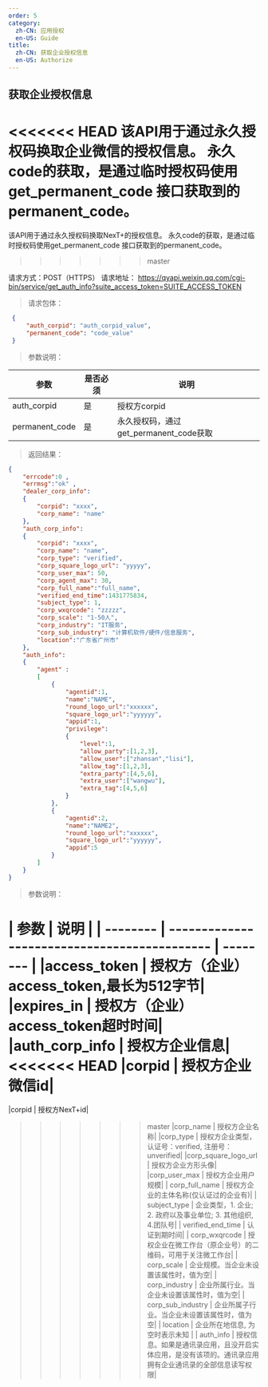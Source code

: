 ```yaml
---
order: 5
category:
  zh-CN: 应用授权
  en-US: Guide
title: 
  zh-CN: 获取企业授权信息
  en-US: Authorize
---
```


## 获取企业授权信息  
<<<<<<< HEAD
该API用于通过永久授权码换取企业微信的授权信息。 永久code的获取，是通过临时授权码使用get_permanent_code 接口获取到的permanent_code。
=======
该API用于通过永久授权码换取NexT+的授权信息。 永久code的获取，是通过临时授权码使用get_permanent_code 接口获取到的permanent_code。
>>>>>>> master

请求方式：POST（HTTPS）
请求地址： https://qyapi.weixin.qq.com/cgi-bin/service/get_auth_info?suite_access_token=SUITE_ACCESS_TOKEN

> 请求包体：
>
```json
 {
     "auth_corpid": "auth_corpid_value",
     "permanent_code": "code_value"
 }
 ```
>
> 参数说明：

| 参数 | 是否必须 | 说明 |
| --------    | -------------------------------------------- | -------- |
| auth_corpid | 是 | 授权方corpid |
| permanent_code | 是 | 永久授权码，通过get_permanent_code获取 |

>返回结果：
```json
{
    "errcode":0 ,
    "errmsg":"ok" ,
    "dealer_corp_info": 
    {
        "corpid": "xxxx",
        "corp_name": "name"
    },
    "auth_corp_info": 
    {
        "corpid": "xxxx",
        "corp_name": "name",
        "corp_type": "verified",
        "corp_square_logo_url": "yyyyy",
        "corp_user_max": 50,
        "corp_agent_max": 30,
        "corp_full_name":"full_name",
        "verified_end_time":1431775834,
        "subject_type": 1,
        "corp_wxqrcode": "zzzzz",
        "corp_scale": "1-50人",
        "corp_industry": "IT服务",
        "corp_sub_industry": "计算机软件/硬件/信息服务",
        "location":"广东省广州市"
    },
    "auth_info":
    {
        "agent" :
        [
            {
                "agentid":1,
                "name":"NAME",
                "round_logo_url":"xxxxxx",
                "square_logo_url":"yyyyyy",
                "appid":1,
                "privilege":
                {
                    "level":1,
                    "allow_party":[1,2,3],
                    "allow_user":["zhansan","lisi"],
                    "allow_tag":[1,2,3],
                    "extra_party":[4,5,6],
                    "extra_user":["wangwu"],
                    "extra_tag":[4,5,6]
                }
            },
            {
                "agentid":2,
                "name":"NAME2",
                "round_logo_url":"xxxxxx",
                "square_logo_url":"yyyyyy",
                "appid":5
            }
        ]
    }
}
```

> 参数说明：

| 参数 | 说明 |
| --------    | -------------------------------------------- | -------- |
|access_token | 授权方（企业）access_token,最长为512字节|
|expires_in | 授权方（企业）access_token超时时间|
|auth_corp_info | 授权方企业信息|
<<<<<<< HEAD
|corpid | 授权方企业微信id|
=======
|corpid | 授权方NexT+id|
>>>>>>> master
|corp_name | 授权方企业名称|
|corp_type | 授权方企业类型，认证号：verified, 注册号：unverified|
|corp_square_logo_url | 授权方企业方形头像|
|corp_user_max | 授权方企业用户规模|
| corp_full_name | 授权方企业的主体名称(仅认证过的企业有)|
| subject_type | 企业类型，1. 企业; 2. 政府以及事业单位; 3. 其他组织, 4.团队号|
| verified_end_time | 认证到期时间|
| corp_wxqrcode | 授权企业在微工作台（原企业号）的二维码，可用于关注微工作台|
| corp_scale | 企业规模。当企业未设置该属性时，值为空|
| corp_industry | 企业所属行业。当企业未设置该属性时，值为空|
| corp_sub_industry | 企业所属子行业。当企业未设置该属性时，值为空|
| location | 企业所在地信息, 为空时表示未知 |
| auth_info | 授权信息。如果是通讯录应用，且没开启实体应用，是没有该项的。通讯录应用拥有企业通讯录的全部信息读写权限|
